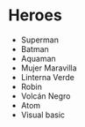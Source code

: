 # Heroes

* Superman
* Batman
* Aquaman
* Mujer Maravilla
* Linterna Verde
* Robin
* Volcán Negro
* Atom
* Visual basic
